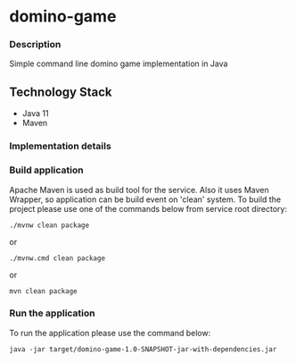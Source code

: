# domino-game

### Description
Simple command line domino game implementation in Java

## Technology Stack
* Java 11
* Maven

### Implementation details


### Build application
Apache Maven is used as build tool for the service. Also it uses Maven Wrapper, so application can be build event on 'clean' system.
To build the project please use one of the commands below from service root directory:
```
./mvnw clean package
```
or
```
./mvnw.cmd clean package
```
or
```
mvn clean package
```

### Run the application
To run the application please use the command below:
```
java -jar target/domino-game-1.0-SNAPSHOT-jar-with-dependencies.jar
```



